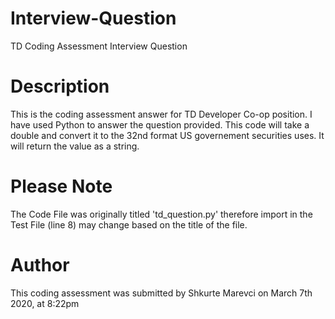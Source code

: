 # Interview-Question
TD Coding Assessment Interview Question

# Description
This is the coding assessment answer for TD Developer Co-op position. I have used Python to answer the question provided. This code will take a double and convert it to the 32nd format US governement securities uses. It will return the value as a string.

# Please Note
The Code File was originally titled 'td_question.py' therefore import in the Test File (line 8) may change based on the title of the file.

# Author
This coding assessment was submitted by Shkurte Marevci on March 7th 2020, at 8:22pm 



